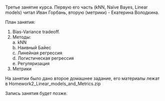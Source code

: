 Третье занятие курса. Первую его часть (kNN, Naïve Bayes, Linear models) читал Иван Горбань, вторую (метрики) - Екатерина Володкина.  

План занятия:
1. Bias-Variance tradeoff.  
2. Методы:  
	a. kNN  
	b. Наивный Байес  
	c. Линейная регрессия  
	d. Логистическая регрессия  
	e. Регуляризация  
3. Метрики  


На занятии было дано второе домашнее задание, его материалы лежат в Homework2_Linear_models_and_Metrics.zip

Запись занятия будет позже.
